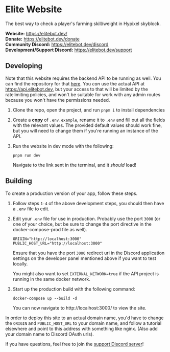 # Elite Website

The best way to check a player's farming skill/weight in Hypixel skyblock.

**Website:** https://elitebot.dev/ \
**Donate:** https://elitebot.dev/donate \
**Community Discord:** https://elitebot.dev/discord \
**Development/Support Discord:** https://elitebot.dev/support

## Developing

Note that this website requires the backend API to be running as well. You can find the repository for that [here](https://github.com/EliteFarmers/API). You _can_ use the actual API at https://api.elitebot.dev, but your access to that will be limited by the ratelimiting policies, and won't be suitable for work with any admin routes because you won't have the permissions needed.

1. Clone the repo, open the project, and run `pnpm i` to install dependencies

2. Create a **copy** of `.env.example`, rename it to `.env` and fill out all the fields with the relevant values. The provided default values should work fine, but you will need to change them if you're running an instance of the API.

3. Run the website in dev mode with the following:

    ```
    pnpm run dev
    ```

    Navigate to the link sent in the terminal, and it _should_ load!

## Building

To create a production version of your app, follow these steps.

1. Follow steps `1-4` of the above development steps, you should then have a `.env` file to edit.

2. Edit your `.env` file for use in production. Probably use the port `3000` (or one of your choice, but be sure to change the port directive in the docker-compose-prod file as well).

    ```
    ORIGIN="http://localhost:3000"
    PUBLIC_HOST_URL="http://localhost:3000"
    ```

    Ensure that you have the port `3000` redirect uri in the Discord application settings on the developer panel mentioned above if you want to test locally.

    You might also want to set `EXTERNAL_NETWORK=true` if the API project is running in the same docker network.

3. Start up the production build with the following command:
    ```
    docker-compose up --build -d
    ```
    You can now navigate to http://localhost:3000/ to view the site.

In order to deploy this site to an actual domain name, you'd have to change the `ORIGIN` and `PUBLIC_HOST_URL` to your domain name, and follow a tutorial elsewhere and point to this address with something like nginx. (Also add your domain name to Discord OAuth urls).

If you have questions, feel free to join the [support Discord server](https://elitebot.dev/support)!
